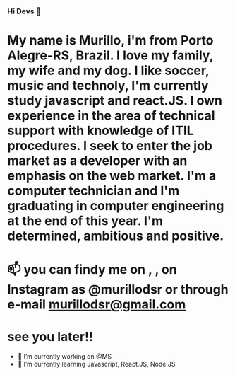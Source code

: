 ### Hi Devs 👋

# My name is Murillo, i'm from Porto Alegre-RS, Brazil. I love my family, my wife and my dog. I like soccer, music and technoly, I'm currently study javascript and react.JS. I own experience in the area of technical support with knowledge of ITIL procedures. I seek to enter the job market as a developer with an emphasis on the web market. I'm a computer technician and I'm graduating in computer engineering at the end of this year. I'm  determined, ambitious and positive.

#  📫  you can findy me on <link rel="stylesheet" href="https://cdn.jsdelivr.net/gh/devicons/devicon@v2.15.1/devicon.min.css">, <link rel="stylesheet" href="https://cdn.jsdelivr.net/gh/devicons/devicon@v2.15.1/devicon.min.css">, on Instagram as @murillodsr or through e-mail murillodsr@gmail.com 

# see you later!!

- 🔭 I’m currently working on @MS
- 🌱 I’m currently learning Javascript, React.JS, Node.JS




